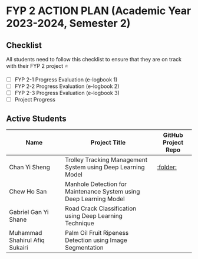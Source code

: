 # FYP 2 ACTION PLAN (Academic Year 2023-2024, Semester 2)

## Checklist

All students need to follow this checklist to ensure that they are on track with their FYP 2 project :star: 

- [ ] FYP 2-1 Progress Evaluation (e-logbook 1)
- [ ] FYP 2-2 Progress Evaluation (e-logbook 2)
- [ ] FYP 2-3 Progress Evaluation (e-logbook 3)
- [ ] Project Progress

## Active Students

| Name | Project Title | GitHub Project Repo |
|---------------|-------------------------------------------------|----------|
| Chan Yi Sheng | Trolley Tracking Management System using Deep Learning Model | [:folder:]()|
| Chew Ho San | Manhole Detection for Maintenance System using Deep Learning Model ||
| Gabriel Gan Yi Shane | Road Crack Classification using Deep Learning Technique ||
| Muhammad Shahirul Afiq Sukairi | Palm Oil Fruit Ripeness Detection using Image Segmentation ||








